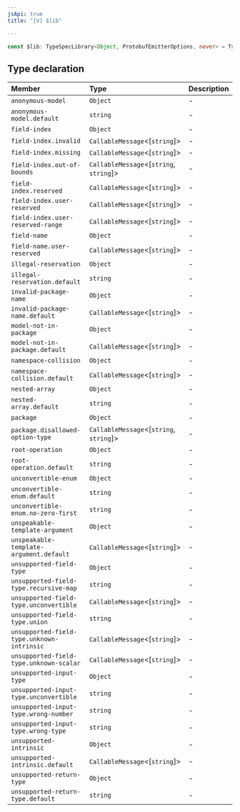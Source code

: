 ```yaml
---
jsApi: true
title: "[V] $lib"

---
```

```ts
const $lib: TypeSpecLibrary<Object, ProtobufEmitterOptions, never> = TypeSpecProtobufLibrary;
```

## Type declaration

| Member | Type | Description |
| :------ | :------ | :------ |
| `anonymous-model` | `Object` | - |
| `anonymous-model.default` | `string` | - |
| `field-index` | `Object` | - |
| `field-index.invalid` | `CallableMessage`<[`string`]\> | - |
| `field-index.missing` | `CallableMessage`<[`string`]\> | - |
| `field-index.out-of-bounds` | `CallableMessage`<[`string`, `string`]\> | - |
| `field-index.reserved` | `CallableMessage`<[`string`]\> | - |
| `field-index.user-reserved` | `CallableMessage`<[`string`]\> | - |
| `field-index.user-reserved-range` | `CallableMessage`<[`string`]\> | - |
| `field-name` | `Object` | - |
| `field-name.user-reserved` | `CallableMessage`<[`string`]\> | - |
| `illegal-reservation` | `Object` | - |
| `illegal-reservation.default` | `string` | - |
| `invalid-package-name` | `Object` | - |
| `invalid-package-name.default` | `CallableMessage`<[`string`]\> | - |
| `model-not-in-package` | `Object` | - |
| `model-not-in-package.default` | `CallableMessage`<[`string`]\> | - |
| `namespace-collision` | `Object` | - |
| `namespace-collision.default` | `CallableMessage`<[`string`]\> | - |
| `nested-array` | `Object` | - |
| `nested-array.default` | `string` | - |
| `package` | `Object` | - |
| `package.disallowed-option-type` | `CallableMessage`<[`string`, `string`]\> | - |
| `root-operation` | `Object` | - |
| `root-operation.default` | `string` | - |
| `unconvertible-enum` | `Object` | - |
| `unconvertible-enum.default` | `string` | - |
| `unconvertible-enum.no-zero-first` | `string` | - |
| `unspeakable-template-argument` | `Object` | - |
| `unspeakable-template-argument.default` | `CallableMessage`<[`string`]\> | - |
| `unsupported-field-type` | `Object` | - |
| `unsupported-field-type.recursive-map` | `string` | - |
| `unsupported-field-type.unconvertible` | `CallableMessage`<[`string`]\> | - |
| `unsupported-field-type.union` | `string` | - |
| `unsupported-field-type.unknown-intrinsic` | `CallableMessage`<[`string`]\> | - |
| `unsupported-field-type.unknown-scalar` | `CallableMessage`<[`string`]\> | - |
| `unsupported-input-type` | `Object` | - |
| `unsupported-input-type.unconvertible` | `string` | - |
| `unsupported-input-type.wrong-number` | `string` | - |
| `unsupported-input-type.wrong-type` | `string` | - |
| `unsupported-intrinsic` | `Object` | - |
| `unsupported-intrinsic.default` | `CallableMessage`<[`string`]\> | - |
| `unsupported-return-type` | `Object` | - |
| `unsupported-return-type.default` | `string` | - |
